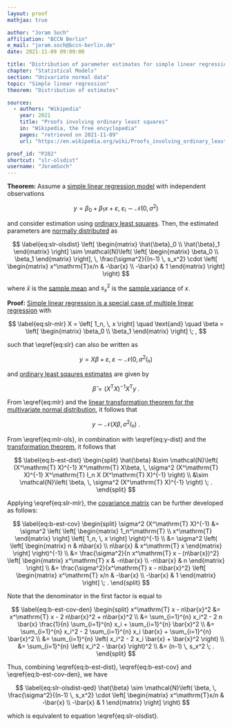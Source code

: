 ```yaml
---
layout: proof
mathjax: true

author: "Joram Soch"
affiliation: "BCCN Berlin"
e_mail: "joram.soch@bccn-berlin.de"
date: 2021-11-09 09:09:00

title: "Distribution of parameter estimates for simple linear regression"
chapter: "Statistical Models"
section: "Univariate normal data"
topic: "Simple linear regression"
theorem: "Distribution of estimates"

sources:
  - authors: "Wikipedia"
    year: 2021
    title: "Proofs involving ordinary least squares"
    in: "Wikipedia, the free encyclopedia"
    pages: "retrieved on 2021-11-09"
    url: "https://en.wikipedia.org/wiki/Proofs_involving_ordinary_least_squares#Unbiasedness_and_variance_of_%7F'%22%60UNIQ--postMath-00000037-QINU%60%22'%7F"

proof_id: "P282"
shortcut: "slr-olsdist"
username: "JoramSoch"
---
```



**Theorem:** Assume a [simple linear regression model](/D/slr) with independent observations

$$ \label{eq:slr}
y = \beta_0 + \beta_1 x + \varepsilon, \; \varepsilon_i \sim \mathcal{N}(0, \sigma^2)
$$

and consider estimation using [ordinary least squares](/P/slr-ols). Then, the estimated parameters are [normally distributed](/D/mvn) as

$$ \label{eq:slr-olsdist}
\left[ \begin{matrix} \hat{\beta}_0 \\ \hat{\beta}_1 \end{matrix} \right] \sim \mathcal{N}\left( \left[ \begin{matrix} \beta_0 \\ \beta_1 \end{matrix} \right], \, \frac{\sigma^2}{(n-1) \, s_x^2} \cdot \left[ \begin{matrix} x^\mathrm{T}x/n & -\bar{x} \\ -\bar{x} & 1 \end{matrix} \right] \right)
$$

where $\bar{x}$ is the [sample mean](/D/mean-samp) and $s_x^2$ is the [sample variance](/D/var-samp) of $x$.


**Proof:** [Simple linear regression is a special case of multiple linear regression](/P/slr-mlr) with

$$ \label{eq:slr-mlr}
X = \left[ 1_n, \, x \right] \quad \text{and} \quad \beta = \left[ \begin{matrix} \beta_0 \\ \beta_1 \end{matrix} \right] \; ,
$$

such that \eqref{eq:slr} can also be written as

$$ \label{eq:mlr}
y = X\beta + \varepsilon, \; \varepsilon \sim \mathcal{N}(0, \sigma^2 I_n)
$$

and [ordinary least sqaures estimates](/P/mlr-ols) are given by

$$ \label{eq:mlr-ols}
\hat{\beta} = (X^\mathrm{T} X)^{-1} X^\mathrm{T} y \; .
$$

From \eqref{eq:mlr} and the [linear transformation theorem for the multivariate normal distribution](/P/mvn-ltt), it follows that

$$ \label{eq:y-dist}
y \sim \mathcal{N}\left( X\beta, \, \sigma^2 I_n \right) \; .
$$

From \eqref{eq:mlr-ols}, in combination with \eqref{eq:y-dist} and the [transformation theorem](/P/mvn-ltt), it follows that

$$ \label{eq:b-est-dist}
\begin{split}
\hat{\beta} &\sim \mathcal{N}\left( (X^\mathrm{T} X)^{-1} X^\mathrm{T} X\beta, \, \sigma^2 (X^\mathrm{T} X)^{-1} X^\mathrm{T} I_n X (X^\mathrm{T} X)^{-1} \right) \\
&\sim \mathcal{N}\left( \beta, \, \sigma^2 (X^\mathrm{T} X)^{-1} \right) \; .
\end{split}
$$

Applying \eqref{eq:slr-mlr}, the [covariance matrix](/D/mvn) can be further developed as follows:

$$ \label{eq:b-est-cov}
\begin{split}
\sigma^2 (X^\mathrm{T} X)^{-1} &= \sigma^2 \left( \left[ \begin{matrix} 1_n^\mathrm{T} \\ x^\mathrm{T} \end{matrix} \right] \left[ 1_n, \, x \right] \right)^{-1} \\
&= \sigma^2 \left( \left[ \begin{matrix} n & n\bar{x} \\ n\bar{x} & x^\mathrm{T} x \end{matrix} \right] \right)^{-1} \\
&= \frac{\sigma^2}{n x^\mathrm{T} x - (n\bar{x})^2} \left[ \begin{matrix} x^\mathrm{T} x & -n\bar{x} \\ -n\bar{x} & n \end{matrix} \right] \\
&= \frac{\sigma^2}{x^\mathrm{T} x - n\bar{x}^2} \left[ \begin{matrix} x^\mathrm{T} x/n & -\bar{x} \\ -\bar{x} & 1 \end{matrix} \right] \; .
\end{split}
$$

Note that the denominator in the first factor is equal to

$$ \label{eq:b-est-cov-den}
\begin{split}
x^\mathrm{T} x - n\bar{x}^2 &= x^\mathrm{T} x - 2 n\bar{x}^2 + n\bar{x}^2 \\
&= \sum_{i=1}^{n} x_i^2 - 2 n \bar{x} \frac{1}{n} \sum_{i=1}^{n} x_i + \sum_{i=1}^{n} \bar{x}^2 \\
&= \sum_{i=1}^{n} x_i^2 - 2 \sum_{i=1}^{n} x_i \bar{x} + \sum_{i=1}^{n} \bar{x}^2 \\
&= \sum_{i=1}^{n} \left( x_i^2 - 2 x_i \bar{x} + \bar{x}^2 \right) \\
&= \sum_{i=1}^{n} \left( x_i^2 - \bar{x} \right)^2 \\
&= (n-1) \, s_x^2 \; .
\end{split}
$$

Thus, combining \eqref{eq:b-est-dist}, \eqref{eq:b-est-cov} and \eqref{eq:b-est-cov-den}, we have

$$ \label{eq:slr-olsdist-qed}
\hat{\beta} \sim \mathcal{N}\left( \beta, \, \frac{\sigma^2}{(n-1) \, s_x^2} \cdot \left[ \begin{matrix} x^\mathrm{T}x/n & -\bar{x} \\ -\bar{x} & 1 \end{matrix} \right] \right)
$$

which is equivalent to equation \eqref{eq:slr-olsdist}.